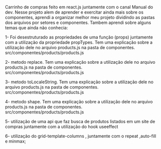 Carrinho de compras feito em react.js juntamente com o canal Manual do dev.
Nesse projeto alem de aprender e exercitar ainda mais sobre os componentes, aprendi a organizar melhor meu projeto dividindo as pastas dos arquivos por setores e componentes. Tambem aprendi sobre alguns temas que ainda não conhecia:

1- Foi desestruturado as propriedades de uma função (props) juntamente com a utilização da propriedade propTypes. 
Tem uma explicação sobre a utilização dele no arquivo products.js na pasta de componentes.
src/componentes/products/products.js

2- metodo replace. 
Tem uma explicação sobre a utilização dele no arquivo products.js na pasta de componentes.
src/componentes/products/products.js

3- metodo toLocaleString. 
Tem uma explicação sobre a utilização dele no arquivo products.js na pasta de componentes.
src/componentes/products/products.js

4- metodo shape. 
Tem uma explicação sobre a utilização dele no arquivo products.js na pasta de componentes.
src/componentes/products/products.js

5- utilização de uma api que faz busca de produtos listados em um site de compras juntamente com a utilização do hook useeffect

6- utilização do grid-template-columns , juntamente com o repeat ,auto-fill e minmax;
